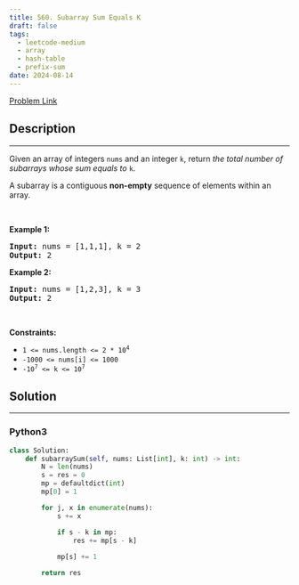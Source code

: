 ```yaml
---
title: 560. Subarray Sum Equals K
draft: false
tags: 
  - leetcode-medium
  - array
  - hash-table
  - prefix-sum
date: 2024-08-14
---
```


[Problem Link](https://leetcode.com/problems/subarray-sum-equals-k/)

## Description

---
<p>Given an array of integers <code>nums</code> and an integer <code>k</code>, return <em>the total number of subarrays whose sum equals to</em> <code>k</code>.</p>

<p>A subarray is a contiguous <strong>non-empty</strong> sequence of elements within an array.</p>

<p>&nbsp;</p>
<p><strong class="example">Example 1:</strong></p>
<pre><strong>Input:</strong> nums = [1,1,1], k = 2
<strong>Output:</strong> 2
</pre><p><strong class="example">Example 2:</strong></p>
<pre><strong>Input:</strong> nums = [1,2,3], k = 3
<strong>Output:</strong> 2
</pre>
<p>&nbsp;</p>
<p><strong>Constraints:</strong></p>

<ul>
	<li><code>1 &lt;= nums.length &lt;= 2 * 10<sup>4</sup></code></li>
	<li><code>-1000 &lt;= nums[i] &lt;= 1000</code></li>
	<li><code>-10<sup>7</sup> &lt;= k &lt;= 10<sup>7</sup></code></li>
</ul>


## Solution

---
### Python3
``` py title='subarray-sum-equals-k'
class Solution:
    def subarraySum(self, nums: List[int], k: int) -> int:
        N = len(nums)
        s = res = 0
        mp = defaultdict(int)
        mp[0] = 1

        for j, x in enumerate(nums):
            s += x

            if s - k in mp:
                res += mp[s - k]
            
            mp[s] += 1

        return res
```

